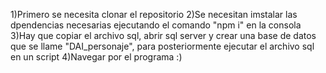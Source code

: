 1)Primero se necesita clonar el repositorio
2)Se necesitan imstalar las dpendencias necesarias ejecutando el comando "npm i" en la consola
3)Hay que copiar el archivo sql, abrir sql server y crear una base de datos que se llame "DAI_personaje", para posteriormente ejecutar el archivo sql en un script
4)Navegar por el programa :)
